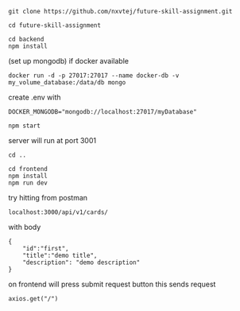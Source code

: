     git clone https://github.com/nxvtej/future-skill-assignment.git

    cd future-skill-assignment

    cd backend
    npm install
(set up mongodb)
if docker available

    docker run -d -p 27017:27017 --name docker-db -v my_volume_database:/data/db mongo
create .env with
    
    DOCKER_MONGODB="mongodb://localhost:27017/myDatabase"

    npm start
server will run at port 3001


    cd ..

    cd frontend
    npm install
    npm run dev

try hitting from postman
      
    localhost:3000/api/v1/cards/

with body
      
    {
        "id":"first",
        "title":"demo title",
        "description": "demo description"
    }


on frontend
will press submit request button
this sends request 
  
    axios.get("/")

